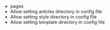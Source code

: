- pages
- Allow setting articles directory in config file
- Allow setting style directory in config file
- Allow setting template directory in config file